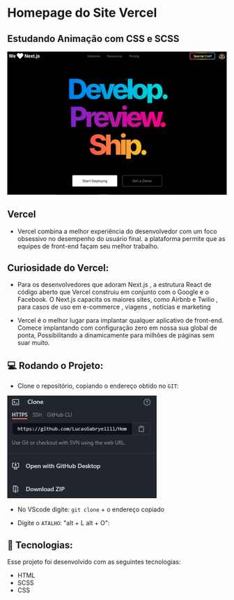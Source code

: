 # Homepage do Site Vercel
## Estudando Animação com CSS e SCSS

<p align="center">
  <img alt="GitHub language" count src=https://github.com/LucasGabryellll/Homepage-Vercel/blob/main/page-concluded/preview-page.PNG>

## Vercel
- Vercel combina a melhor experiência do desenvolvedor com um foco obsessivo no desempenho do usuário final.
a plataforma permite que as equipes de front-end façam seu melhor trabalho.

## Curiosidade do Vercel:
- Para os desenvolvedores que adoram Next.js , a estrutura React de código aberto que Vercel construiu em conjunto com o Google e o Facebook. O Next.js capacita os maiores sites, como Airbnb e Twilio , para casos de uso em e-commerce , viagens , notícias e marketing

- Vercel é o melhor lugar para implantar qualquer aplicativo de front-end. Comece implantando com configuração zero em nossa sua global de ponta, Possibilitando a dinamicamente para milhões de páginas sem suar muito.

## 💻 Rodando o Projeto: 
- Clone o repositório, copiando o endereço obtido no `GIT`:
<img alt="GitHub language" count src=https://github.com/LucasGabryellll/Homepage-Vercel/blob/main/page-concluded/clone%20do%20repositorio.PNG>

- No VScode digite:
`git clone` + o endereço copiado

- Digite o `ATALHO`: "alt + L alt + O":


 ## 🚀 Tecnologias:
  Esse projeto foi desenvolvido com as seguintes tecnologias:
  - HTML
  - SCSS
  - CSS
